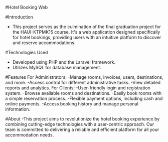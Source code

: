 #Hotel Booking Web

#Introduction
  - This project serves as the culmination of the final graduation project for the HAUI-KTPMK15 course. It's a web application designed specifically for hotel bookings, providing users with an intuitive platform to discover and reserve accommodations.

#Technologies Used
  - Developed using PHP and the Laravel framework.
  - Utilizes MySQL for database management.

#Features
  For Administrators:
  -Manage rooms, invoices, users, destinations, and more.
  -Access control for different administrative tasks.
  -View detailed reports and analytics.
  For Clients:
  -User-friendly login and registration system.
  -Browse available rooms and destinations.
  -Easily book rooms with a simple reservation process.
  -Flexible payment options, including cash and online payments.
  -Access booking history and manage personal information.

#About
  -This project aims to revolutionize the hotel booking experience by combining cutting-edge technologies with a user-centric approach. Our team is committed to delivering a reliable and efficient platform for all your accommodation needs.